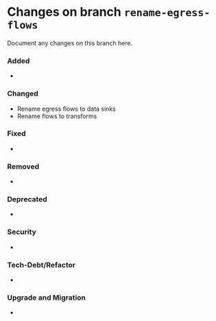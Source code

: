 # Changes on branch `rename-egress-flows`
Document any changes on this branch here.
### Added
- 

### Changed
- Rename egress flows to data sinks 
- Rename flows to transforms

### Fixed
- 

### Removed
- 

### Deprecated
- 

### Security
- 

### Tech-Debt/Refactor
- 

### Upgrade and Migration
- 
